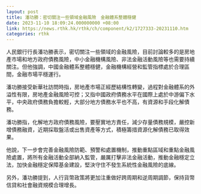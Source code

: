```yaml
---
layout: post
title: 潘功勝：密切關注一些領域金融風險　金融體系整體穩健
date: 2023-11-10 18:09:24.000000000 +08:00
link: https://news.rthk.hk/rthk/ch/component/k2/1727333-20231110.htm
categories: rthk
---
```


人民銀行行長潘功勝表示，密切關注一些領域的金融風險，目前討論較多的是房地產市場和地方政府債務風險，中小金融機構風險、非法金融活動風險等也需要持續關注。但他強調，中國金融體系整體穩健，金融機構經營和監管指標處於合理區間，金融市場平穩運行。

潘功勝接受新華社訪問時指，房地產市場正經歷結構性轉變，過程對金融體系的外溢性有限，房地產金融風險可控；又指中國政府債務水平在國際上處於中游偏下水平，中央政府債務負擔較輕，大部分地方債務水平也不高，有資源和手段化解債務。

潘功勝指，化解地方政府債務風險，要壓實地方責任，減少存量債務規模，嚴控新增債務融資，近期採取盤活或出售資產等方式，積極籌措資源化解債務已取得效果。

他說，下一步會完善金融風險防範、預警和處置機制，推動重點區域和重點金融風險處置，將所有金融活動全部納入監管，嚴厲打擊非法金融活動，推動金融穩定立法，加快金融穩定保障基金建設，堅決守住不發生系統性金融風險的底線。

另外，潘功勝提到，人行貨幣政策將更加注重做好跨周期和逆周期調節，保持貨幣信貸和社會融資規模合理增長。
